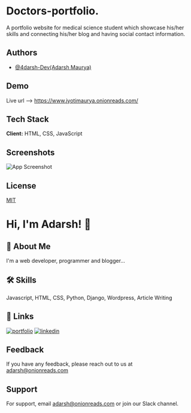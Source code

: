 
# Doctors-portfolio.
A portfolio website for medical science student which showcase his/her skills and connecting his/her blog and having social contact information.


## Authors

- [@4darsh-Dev(Adarsh Maurya)](https://www.github.com/4darsh-Dev)


## Demo

Live url --> https://www.jyotimaurya.onionreads.com/


## Tech Stack

**Client:** HTML, CSS, JavaScript




## Screenshots

![App Screenshot](https://ayurupchar.onionreads.com/wp-content/uploads/2023/08/jy-website.png)


## License

[MIT](https://choosealicense.com/licenses/mit/)


# Hi, I'm Adarsh! 👋


## 🚀 About Me
I'm a web developer, programmer and blogger...


## 🛠 Skills
Javascript, HTML, CSS, Python, Django, Wordpress,  Article Writing


## 🔗 Links
[![portfolio](https://img.shields.io/badge/my_portfolio-000?style=for-the-badge&logo=ko-fi&logoColor=white)](https://adarshmaurya.onionreads.com/)
[![linkedin](https://img.shields.io/badge/linkedin-0A66C2?style=for-the-badge&logo=linkedin&logoColor=white)](https://www.linkedin.com/in/adarsh-maurya-dev/)



## Feedback

If you have any feedback, please reach out to us at adarsh@onionreads.com


## Support

For support, email adarsh@onionreads.com or join our Slack channel.
